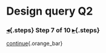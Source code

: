 <div class="top">

# Design query Q2
### [◂](command:katapod.loadPage?step6){.steps} Step 7 of 10 [▸](command:katapod.loadPage?step8){.steps}
</div>



[continue](command:katapod.loadPage?step8){.orange_bar}
